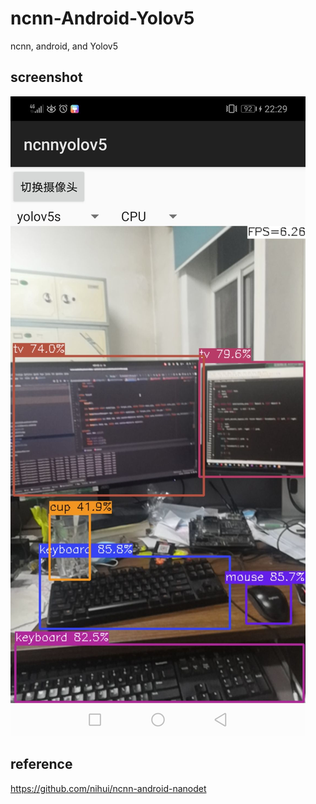 # ncnn-Android-Yolov5
 ncnn, android, and Yolov5

## screenshot
<img src="desk.jpg" width="1080*0.6" height="2340*0.6"/><br/>

## reference

https://github.com/nihui/ncnn-android-nanodet
